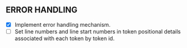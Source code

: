 ## ERROR HANDLING

- [x] Implement error handling mechanism.
- [ ] Set line numbers and line start numbers in token positional details associated with each token by token id.
